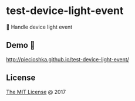 # test-device-light-event

:ledger: Handle device light event

## Demo 🎉

<http://piecioshka.github.io/test-device-light-event/>

## License

[The MIT License](http://piecioshka.mit-license.org) @ 2017
